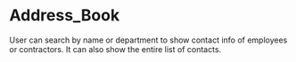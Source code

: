 # Address_Book

User can search by name or department to show contact info of employees or contractors. It can also show the entire list of contacts.
